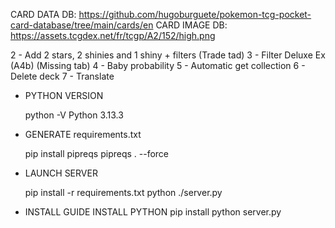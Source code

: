 CARD DATA DB: https://github.com/hugoburguete/pokemon-tcg-pocket-card-database/tree/main/cards/en
CARD IMAGE DB: https://assets.tcgdex.net/fr/tcgp/A2/152/high.png

2 - Add 2 stars, 2 shinies and 1 shiny + filters (Trade tad)
3 - Filter Deluxe Ex (A4b) (Missing tab)
4 - Baby probability
5 - Automatic get collection
6 - Delete deck
7 - Translate

- PYTHON VERSION

    python -V
    Python 3.13.3

- GENERATE requirements.txt

    pip install pipreqs
    pipreqs . --force

- LAUNCH SERVER

    pip install -r requirements.txt
    python ./server.py

- INSTALL GUIDE
    INSTALL PYTHON
    pip install
    python server.py
